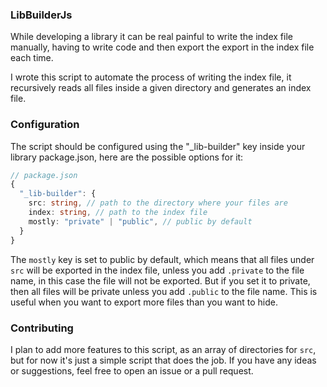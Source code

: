 

### LibBuilderJs

While developing a library it can be real painful to write the index file manually, having to write code and then export the export in the index file each time.

I wrote this script to automate the process of writing the index file, it recursively reads all files inside a given directory and generates an index file.

### Configuration

The script should be configured using the "_lib-builder" key inside your library package.json, here are the possible options for it:

```ts
// package.json
{
  "_lib-builder": {
    src: string, // path to the directory where your files are
    index: string, // path to the index file
    mostly: "private" | "public", // public by default
  }
}
```

The `mostly` key is set to public by default, which means that all files under `src` will be exported in the index file, unless you add `.private` to the file name, in this case the file will not be exported. But if you set it to private, then all files will be private unless you add `.public` to the file name. This is useful when you want to export more files than you want to hide.

### Contributing

I plan to add more features to this script, as an array of directories for `src`, but for now it's just a simple script that does the job. If you have any ideas or suggestions, feel free to open an issue or a pull request.